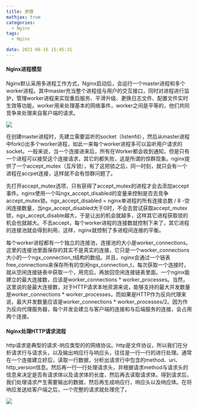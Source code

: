 ```yaml
---
title: 原理
mathjax: true
categories:
  - Nginx
tags:
  - Nginx

date: 2021-06-16 15:45:31
---
```


#### Nginx进程模型

Nginx默认采用多进程工作方式，Nginx启动后，会运行一个master进程和多个worker进程。其中master充当整个进程组与用户的交互接口，同时对进程进行监护，管理worker进程来实现重启服务、平滑升级、更换日志文件、配置文件实时生效等功能。worker用来处理基本的网络事件，worker之间是平等的，他们共同竞争来处理来自客户端的请求。

![](0001.png)

在创建master进程时，先建立需要监听的socket（listenfd），然后从master进程中fork()出多个worker进程，如此一来每个worker进程多可以监听用户请求的socket。一般来说，当一个连接进来后，所有在Worker都会收到通知，但是只有一个进程可以接受这个连接请求，其它的都失败，这是所谓的惊群现象。nginx提供了一个accept_mutex（互斥锁），有了这把锁之后，同一时刻，就只会有一个进程在accpet连接，这样就不会有惊群问题了。

先打开accept_mutex选项，只有获得了accept_mutex的进程才会去添加accept事件。nginx使用一个叫ngx_accept_disabled的变量来控制是否去竞争accept_mutex锁。ngx_accept_disabled = nginx单进程的所有连接总数 / 8 -空闲连接数量，当ngx_accept_disabled大于0时，不会去尝试获取accept_mutex锁，ngx_accept_disable越大，于是让出的机会就越多，这样其它进程获取锁的机会也就越大。不去accept，每个worker进程的连接数就控制下来了，其它进程的连接池就会得到利用，这样，nginx就控制了多进程间连接的平衡。

每个worker进程都有一个独立的连接池，连接池的大小是worker_connections。这里的连接池里面保存的其实不是真实的连接，它只是一个worker_connections大小的一个ngx_connection_t结构的数组。并且，nginx会通过一个链表free_connections来保存所有的空闲ngx_connection_t，每次获取一个连接时，就从空闲连接链表中获取一个，用完后，再放回空闲连接链表里面。一个nginx能建立的最大连接数，应该是worker_connections * worker_processes。当然，这里说的是最大连接数，对于HTTP请求本地资源来说，能够支持的最大并发数量是worker_connections * worker_processes，而如果是HTTP作为反向代理来说，最大并发数量应该是worker_connections * worker_processes/2。因为作为反向代理服务器，每个并发会建立与客户端的连接和与后端服务的连接，会占用两个连接。

#### Nginx处理HTTP请求流程

http请求是典型的请求-响应类型的的网络协议。http是文件协议，所以我们在分析请求行与请求头，以及输出响应行与响应头，往往是一行一行的进行处理。通常在一个连接建立好后，读取一行数据，分析出请求行中包含的method、uri、http_version信息。然后再一行一行处理请求头，并根据请求method与请求头的信息来决定是否有请求体以及请求体的长度，然后再去读取请求体。得到请求后，我们处理请求产生需要输出的数据，然后再生成响应行，响应头以及响应体。在将响应发送给客户端之后，一个完整的请求就处理完了。

![](0002.png)